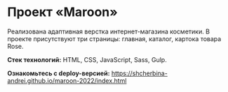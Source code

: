 # Проект «Maroon»
Реализована адаптивная верстка интернет-магазина косметики. 
В проекте присутствуют три страницы: главная, каталог, картока товара Rose.

**Стек технологий:** HTML, CSS, JavaScript, Sass, Gulp.

**Ознакомьтесь с deploy-версией:** https://shcherbina-andrei.github.io/maroon-2022/index.html

